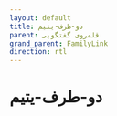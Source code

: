 ```yaml
---
layout: default
title: دو-طرف-یتیم
parent: قلمروی گفتگویی
grand_parent: FamilyLink
direction: rtl
---
```


# دو-طرف-یتیم
